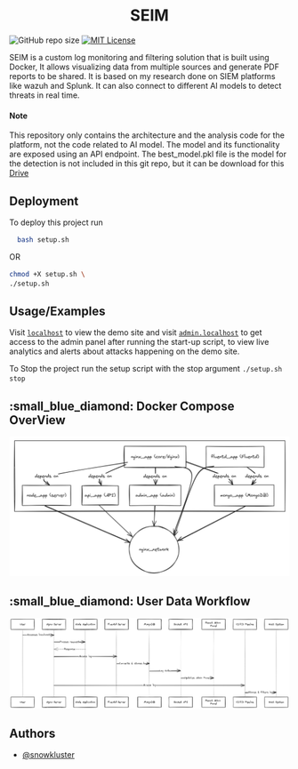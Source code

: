 <h1 align="center">SEIM</h1> 

![GitHub repo size](https://img.shields.io/github/repo-size/snowkluster/SEIM)  [![MIT License](https://img.shields.io/badge/License-MIT-green.svg)](https://choosealicense.com/licenses/mit/)


SEIM is a custom log monitoring and filtering solution that is built using Docker, It allows visualizing data from multiple sources and generate PDF reports to be shared. It is based on my research done on SIEM platforms like wazuh and Splunk. It can also connect to different AI models to detect threats in real time.

#### Note
This repository only contains the architecture and the analysis code for the platform, not the code related to AI model. The model and its functionality are exposed using an API endpoint. 
The best_model.pkl file is the model for the detection is not included in this git repo, but it can be download for this [Drive]()

## Deployment

To deploy this project run

```bash
  bash setup.sh
```
OR

```sh
chmod +X setup.sh \
./setup.sh
```

## Usage/Examples

Visit [`localhost`](http://localhost) to view the demo site and visit [`admin.localhost`](http://admin.localhost) to get access to the admin panel after running the start-up script, to view live analytics and alerts about attacks happening on the demo site.

To Stop the project run the setup script with the stop argument `./setup.sh stop`

<h2 id="scenario1"> :small_blue_diamond: Docker Compose OverView</h2>
<img alt="compose.yml" src="images/Compose.yml.png" />

<h2 id="scenario1"> :small_blue_diamond: User Data Workflow</h2>

<img alt="workflow" src="images/workflow.png" />



## Authors

- [@snowkluster](https://github.com/snowkluster) 

